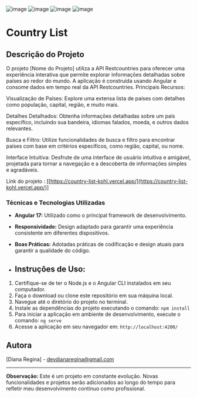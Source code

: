 ![image](https://github.com/DevDiana/country-list/assets/63608845/68f06c9f-27dd-4763-9443-12ead944dba8)
![image](https://github.com/DevDiana/country-list/assets/63608845/0b684d22-0128-49c5-990a-2a0d3712916d)
![image](https://github.com/DevDiana/country-list/assets/63608845/a85b5423-57fe-4cd3-aa8b-be8fb18fa51c)
![image](https://github.com/DevDiana/country-list/assets/63608845/bc2bb13b-2b78-4acd-b210-21551b17e60c)






# Country List

## Descrição do Projeto

O projeto [Nome do Projeto] utiliza a API Restcountries para oferecer uma experiência interativa que permite explorar informações detalhadas sobre países ao redor do mundo. A aplicação é construída usando Angular e consome dados em tempo real da API Restcountries. 
Principais Recursos:

Visualização de Países: Explore uma extensa lista de países com detalhes como população, capital, região, e muito mais.

Detalhes Detalhados: Obtenha informações detalhadas sobre um país específico, incluindo sua bandeira, idiomas falados, moeda, e outros dados relevantes.

Busca e Filtro: Utilize funcionalidades de busca e filtro para encontrar países com base em critérios específicos, como região, capital, ou nome.

Interface Intuitiva: Desfrute de uma interface de usuário intuitiva e amigável, projetada para tornar a navegação e a descoberta de informações simples e agradáveis.

Link do projeto : [[https://country-list-kohl.vercel.app/](https://country-list-kohl.vercel.app/)]

### Técnicas e Tecnologias Utilizadas

- **Angular 17:** Utilizado como o principal framework de desenvolvimento.
- **Responsividade:** Design adaptado para garantir uma experiência consistente em diferentes dispositivos.
- **Boas Práticas:** Adotadas práticas de codificação e design atuais para garantir a qualidade do código.

- ## Instruções de Uso:

1. Certifique-se de ter o Node.js e o Angular CLI instalados em seu computador.
2. Faça o download ou clone este repositório em sua máquina local.
3. Navegue até o diretório do projeto no terminal.
4. Instale as dependências do projeto executando o comando: `npm install`
5. Para iniciar a aplicação em ambiente de desenvolvimento, execute o comando: `ng serve`
6. Acesse a aplicação em seu navegador em: `http://localhost:4200/`

## Autora

[Diana Regina] - [devdianaregina@gmail.com](mailto:devdianaregina@gmail.com)

---

**Observação:** Este é um projeto em constante evolução. Novas funcionalidades e projetos serão adicionados ao longo do tempo para refletir meu desenvolvimento contínuo como profissional.
